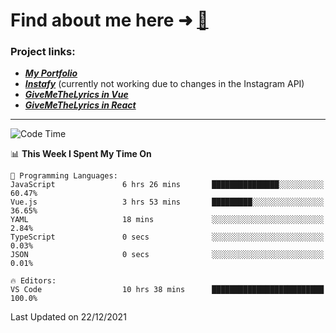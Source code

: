 # Find about me here ➜ [🧑](https://pauabella.dev)

### Project links:
- ***[My Portfolio](https://pauabella.dev)***
- ***[Instafy](https://instafy.me)*** (currently not working due to changes in the Instagram API)
- ***[GiveMeTheLyrics in Vue](https://lyrics.pauabella.dev)***
- ***[GiveMeTheLyrics in React](https://pauabella.dev/GiveMeTheLyrics)***

---
<!--START_SECTION:waka-->
![Code Time](http://img.shields.io/badge/Code%20Time-734%20hrs%2025%20mins-blue)

📊 **This Week I Spent My Time On** 

```text
💬 Programming Languages: 
JavaScript               6 hrs 26 mins       ███████████████░░░░░░░░░░   60.47% 
Vue.js                   3 hrs 53 mins       █████████░░░░░░░░░░░░░░░░   36.65% 
YAML                     18 mins             ░░░░░░░░░░░░░░░░░░░░░░░░░   2.84% 
TypeScript               0 secs              ░░░░░░░░░░░░░░░░░░░░░░░░░   0.03% 
JSON                     0 secs              ░░░░░░░░░░░░░░░░░░░░░░░░░   0.01%

🔥 Editors: 
VS Code                  10 hrs 38 mins      █████████████████████████   100.0%

```


 Last Updated on 22/12/2021
<!--END_SECTION:waka-->
